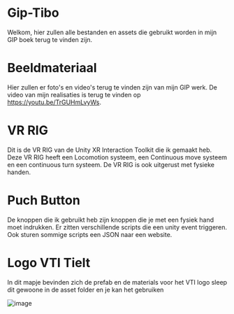 # Gip-Tibo

Welkom, hier zullen alle bestanden en assets die gebruikt worden in mijn GIP boek terug te vinden zijn.

# Beeldmateriaal
Hier zullen er foto's en video's terug te vinden zijn van mijn GIP werk. De video van mijn realisaties is terug te vinden op https://youtu.be/TrGUHmLvyWs.

# VR RIG
Dit is de VR RIG van de Unity XR Interaction Toolkit die ik gemaakt heb. Deze VR RIG heeft een Locomotion systeem, een Continuous move systeem en een continuous turn systeem. De VR RIG is ook uitgerust met fysieke handen.

# Puch Button
De knoppen die ik gebruikt heb zijn knoppen die je met een fysiek hand moet indrukken. Er zitten verschillende scripts die een unity event triggeren. Ook sturen sommige scripts een JSON naar een website.

# Logo VTI Tielt

In dit mapje bevinden zich de prefab en de materials voor het VTI logo sleep dit gewoone in de asset folder en je kan het gebruiken

![image](https://user-images.githubusercontent.com/95168177/158060764-1e5de915-6e73-4b31-82dc-f4a97fe63994.png)

